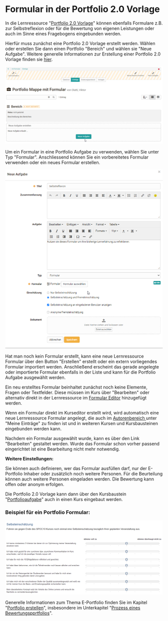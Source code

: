 # Formular in der Portfolio 2.0 Vorlage

In die Lernressource "[Portfolio 2.0
Vorlage](../portfolio/Portfolio_template_Creation.de.md)" können ebenfalls
Formulare z.B. zur Selbstreflexion oder für die Bewertung von eigenen
Leistungen oder auch im Sinne eines Fragebogens eingebunden werden.

Hierfür muss zunächst eine Portfolio 2.0 Vorlage erstellt werden. Wählen oder
erstellen Sie dann einen Portfolio "Bereich" und wählen sie "Neue Aufgabe".
Weitere generelle Informationen zur Erstellung einer Portfolio 2.0 Vorlage
finden sie
[hier](../portfolio/Portfolio_template_Administration_and_editing.de.md).

![](assets/Formular_eportfolio.png)

Um ein Formular in eine Portfolio Aufgabe zu verwenden, wählen Sie unter Typ
"Formular". Anschliessend können Sie ein vorbereitetes Formular verwenden oder
ein neues Formular erstellen.

![](assets/portfolio_Aufgabe1.png)

Hat man noch kein Formular erstellt, kann eine neue Lernressource Formular
über den Button "Erstellen" erstellt oder ein extern vorliegendes Formular
importiert werden. Anschließend erscheint das gerade angelegte oder
importierte Formular ebenfalls in der Liste und kann für die Portfolio Aufgabe
ausgewählt werden.

Ein neu erstelltes Formular beinhaltet zunächst noch keine Elemente, Fragen
oder Textfelder. Diese müssen im Kurs über "Bearbeiten" oder alternativ direkt
in der Lernressource im [Formular Editor](Formular+Editor.html) hinzugefügt
werden.

Wenn ein Formular direkt im Kurseditor erstellt wird, wird automatisch eine
neue Lernressource Formular angelegt, die auch im [Autorenbereich
](Autorenbereich.html)unter "Meine Einträge" zu finden ist und in weiteren
Kursen und Kursbausteinen eingebunden werden kann.

Nachdem ein Formular ausgewählt wurde, kann es über den Link "Bearbeiten"
gestaltet werden. Wurde das Formular schon vorher passend eingerichtet ist
eine Bearbeitung nicht mehr notwendig.

 **Weitere Einstellungen:**

Sie können auch definieren, wer das Formular ausfüllen darf, nur der
E-Portfolio Inhaber oder zusätzlich noch weitere Personen. Für die Beurteilung
können auch weitere Personen eingeladen werden. Die Bewertung kann offen oder
anonym erfolgen.

Die Portfolio 2.0 Vorlage kann dann über den Kursbaustein
"[Portfolioaufgabe](../portfolio/Creating_Portfolio_Tasks.de.md)" auch in einen Kurs
eingebaut werden.

### Beispiel für ein Portfolio Formular:

![](assets/Portfolio_Formular.png)

  

Generelle Informationen zum Thema E-Portfolio finden Sie im Kapitel
"[Portfolio erstellen](Portfolio+erstellen.html)", insbesondere im
Unterkapitel "[Prozess eines
Bewertungspprtfolios](../portfolio/Process_of_an_assessment_portfolio.de.md)".

